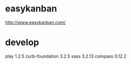 easykanban
==========

http://www.easykanban.com/


develop
=======

play 1.2.5
zurb-foundation 3.2.5
sass 3.2.13
compass 0.12.2